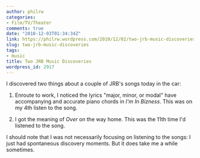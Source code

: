 ```yaml
---
author: philrw
categories:
- Film/TV/Theater
comments: true
date: "2010-12-03T01:34:34Z"
link: https://philrw.wordpress.com/2010/12/02/two-jrb-music-discoveries/
slug: two-jrb-music-discoveries
tags:
- music
title: Two JRB Music Discoveries
wordpress_id: 2917
---
```


I discovered two things about a couple of JRB's songs today in the car:

1. Enroute to work, I noticed the lyrics "major, minor, or modal" have accompanying and accurate piano chords in _I'm In Bizness_. This was on my 4th listen to the song.

2. I got the meaning of _Over_ on the way home. This was the 11th time I'd listened to the song.

I should note that I was not necessarily focusing on listening to the songs: I just had spontaneous discovery moments. But it does take me a while sometimes.
